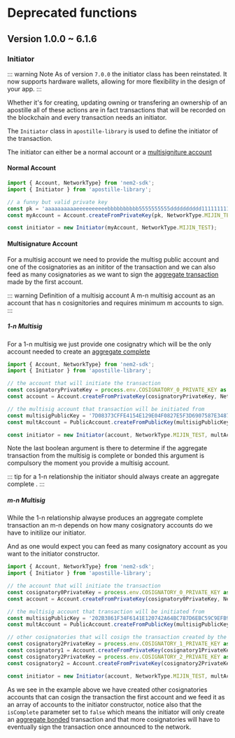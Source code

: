 # Deprecated functions

## Version 1.0.0 ~ 6.1.6

### Initiator

::: warning Note
As of version `7.0.0` the initiator class has been reinstated. It now supports hardware wallets, allowing for more flexibility in the design of your app.
:::

Whether it's for creating, updating owning or transfering an ownership of an apostille all of these actions are in fact transactions that will be recorded on the blockchain and every transaction needs an initiator.

The  `Initiator` class in `apostille-library` is used to define the initiator of the transaction.

The initiator can either be a normal account or a [multisigniture account](https://nemtech.github.io/concepts/multisig-account.html)

#### Normal Account

```typescript
import { Account, NetworkType} from 'nem2-sdk';
import { Initiator } from 'apostille-library';

// a funny but valid private key
const pk = 'aaaaaaaaaaeeeeeeeeeebbbbbbbbbb5555555555dddddddddd1111111111aaee';
const myAccount = Account.createFromPrivateKey(pk, NetworkType.MIJIN_TEST);

const initiator = new Initiator(myAccount, NetworkType.MIJIN_TEST);
```
#### Multisignature Account

For a multisig account we need to provide the multisg public account and one of the cosignatories as an inititor of the transaction and we can also feed as many cosignatories as we want to sign the [aggregate transaction](https://nemtech.github.io/concepts/aggregate-transaction.html) made by the first account.

::: warning Definition of a multisig account
A m-n multisig account as an account that has n cosignitories and requires minimum m accounts to sign.
:::

##### 1-n Multisig

For a 1-n multisig we just provide one cosignatry which will be the only account needed to create an [aggregate complete](https://nemtech.github.io/concepts/aggregate-transaction.html#aggregate-complete)

```typescript
import { Account, NetworkType} from 'nem2-sdk';
import { Initiator } from 'apostille-library';

// the account that will initiate the transaction
const cosignatoryPrivateKey = process.env.COSIGNATORY_0_PRIVATE_KEY as string;
const account = Account.createFromPrivateKey(cosignatoryPrivateKey, NetworkType.MIJIN_TEST);

// the multisig account that transaction will be initiated from
const multisigPublicKey = '7D08373CFFE4154E129E04F0827E5F3D6907587E348757B0F87D2F839BF88246';
const multAccount = PublicAccount.createFromPublicKey(multisigPublicKey, NetworkType.MIJIN_TEST);

const initiator = new Initiator(account, NetworkType.MIJIN_TEST, multAccount, true);
```

Note the last boolean argument is there to determine if the aggregate transaction from the multisig is complete or bonded this argument is compulsory the moment you provide a multisig account.

::: tip
for a 1-n relationship the initiator should always create an aggregate complete .
:::

##### m-n Multisig

While the 1-n relationship alwayse produces an aggregate complete transaction an m-n depends on how many cosignatory accounts do we have to initilize our initiator.

And as one would expect you can feed as many cosignatory account as you want to the initiator constructor.

```typescript
import { Account, NetworkType} from 'nem2-sdk';
import { Initiator } from 'apostille-library';

// the account that will initiate the transaction
const cosignatory0PrivateKey = process.env.COSIGNATORY_0_PRIVATE_KEY as string;
const account = Account.createFromPrivateKey(cosignatory0PrivateKey, NetworkType.MIJIN_TEST);

// the multisig account that transaction will be initiated from
const multisigPublicKey = '202B3861F34F6141E120742A64BC787D6EBC59C9EFB996F4856AA9CBEE11CD31';
const multAccount = PublicAccount.createFromPublicKey(multisigPublicKey, NetworkType.MIJIN_TEST);

// other cosignatories that will cosign the transaction created by the first cosignatory
const cosignatory2PrivateKey = process.env.COSIGNATORY_1_PRIVATE_KEY as string;
const cosignatory1 = Account.createFromPrivateKey(cosignatory1PrivateKey, NetworkType.MIJIN_TEST);
const cosignatory2PrivateKey = process.env.COSIGNATORY_2_PRIVATE_KEY as string;
const cosignatory2 = Account.createFromPrivateKey(cosignatory2PrivateKey, NetworkType.MIJIN_TEST);

const initiator = new Initiator(account, NetworkType.MIJIN_TEST, multAccount, false, [cosignatory1, cosignatory2]);
```
As we see in the example above we have created other cosignatories accounts that can cosign the transaction the first account and we feed it as an array of accounts to the initiator constructor, notice also that the `isComplete` parameter set to `false` which means the initiator will only create an [aggregate bonded](https://nemtech.github.io/concepts/aggregate-transaction.html#aggregate-bonded) transaction and that more cosignatories will have to eventually sign the transaction once announced to the network.
